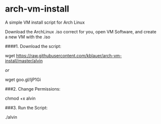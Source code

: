 # arch-vm-install
A simple VM install script for Arch Linux

Download the ArchLinux .iso correct for you, open VM Software, and create a new VM with the .iso

####1. Download the script:

wget https://raw.githubusercontent.com/kblauer/arch-vm-install/master/alvin

*or*

wget	goo.gl/ljP1Gi


###2. Change Permissions:

chmod +x alvin

###3. Run the Script:

./alvin
